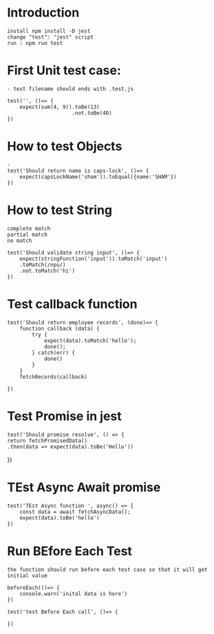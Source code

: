 # Introduction
    install npm install -D jest
    change "test": "jest" script
    run : npm run test

# First Unit test case:
    - test filename should ends with .test.js

    test('', ()=> {
        expect(sum(4, 9)).toBe(13)
                         .not.toBe(40)
    })

# How to test Objects
    - 
    test('Should return name is caps-lock', ()=> {
        expect(capsLockName('sham')).toEqual({name:'SHAM'})
    })

# How to test String
    complete match
    partial match
    no match

    test('Should validate string input', ()=> {
        expect(stringFunction('input')).toMatch('input')
        .toMatch(/npu/)
        .not.toMatch('hi')
    })

# Test callback function
    test('Should return employee records', (done)=> {
        function callback (data) {
            try {
                expect(data).toMatch('hello');
                done();
            } catch(err) {
                done()
            }
        }
        fetchRecords(callback)
        
    })

# Test Promise in jest
    test('Should promise resolve', () => {
    return fetchPromisedData()
    .then(data => expect(data).toBe('Hello'))
})

# TEst Async Await promise
    test('TEst Async function ', async() => {
        const data = await fetchAsyncData();
        expect(data).toBe('hello')
    })

# Run BEfore Each Test
    the function should run before each test case so that it will get initial value

    beforeEach(()=> {
        console.warn('inital data is here')
    })

    test('test Before Each call', ()=> {
        
    })

